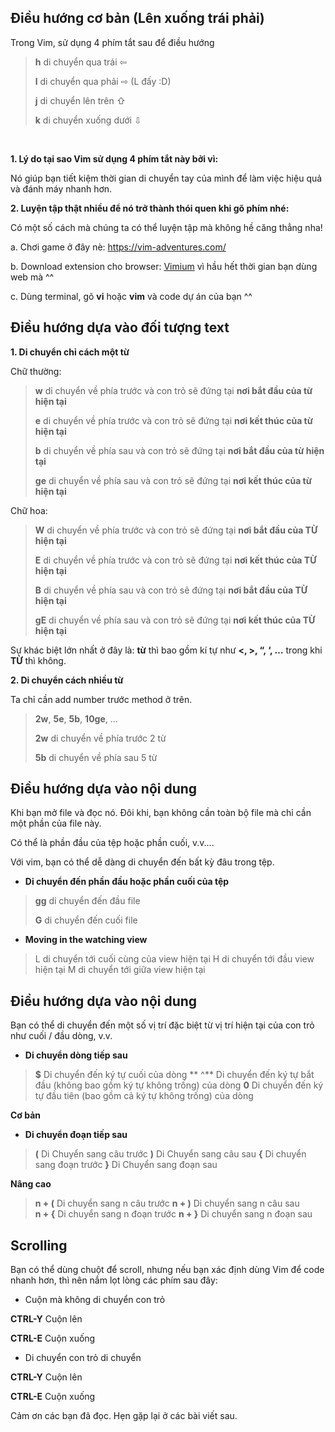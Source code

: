 ## Điều hướng cơ bản (Lên xuống trái phải)

Trong Vim, sử dụng 4 phím tắt sau để điều hướng

> **h** di chuyển qua trái ⇦
> 
> **l** di chuyển qua phải ⇨ (L đấy :D)
> 
> **j** di chuyển lên trên ⇧ 
> 
> **k** di chuyển xuống dưới ⇩

<br>

**1. Lý do tại sao Vim sử dụng 4 phím tắt này bởi vì:**

Nó giúp bạn tiết kiệm thời gian di chuyển tay của mình để làm việc hiệu quả và đánh máy nhanh hơn.

**2. Luyện tập thật nhiều để nó trở thành thói quen khi gõ phím nhé:**

Có một số cách mà chúng ta có thể luyện tập mà không hề căng thẳng nha!

a. Chơi game ở đây nè: https://vim-adventures.com/

b. Download extension cho browser: [Vimium](https://chrome.google.com/webstore/detail/vimium/dbepggeogbaibhgnhhndojpepiihcmeb) vì hầu hết thời gian bạn dùng web mà ^^

c. Dùng terminal, gõ **vi** hoặc **vim** và code dự án của bạn ^^

## Điều hướng dựa vào đối tượng text
**1. Di chuyển chỉ cách một từ**

Chữ thường:

> **w** di chuyển về phía trước và con trỏ sẽ đứng tại **nơi bắt đầu của từ hiện tại**
>
> **e** di chuyển về phía trước và con trỏ sẽ đứng tại **nơi kết thúc của từ hiện tại**
> 
> **b** di chuyển về phía sau và con trỏ sẽ đứng tại **nơi bắt đầu của từ hiện tại**
>
> **ge** di chuyển về phía sau và con trỏ sẽ đứng tại **nơi kết thúc của từ hiện tại**

Chữ hoa:

> **W** di chuyển về phía trước và con trỏ sẽ đứng tại **nơi bắt đầu của TỪ hiện tại**
>
> **E** di chuyển về phía trước và con trỏ sẽ đứng tại **nơi kết thúc của TỪ hiện tại**
> 
> **B** di chuyển về phía sau và con trỏ sẽ đứng tại **nơi bắt đầu của TỪ hiện tại**
>
> **gE** di chuyển về phía sau và con trỏ sẽ đứng tại **nơi kết thúc của TỪ hiện tại**

Sự khác biệt lớn nhất ở đây là: **từ** thì bao gồm kí tự như **<, >, “, ‘, …** trong khi **TỪ** thì không.

**2. Di chuyển cách nhiều từ**

Ta chỉ cần add number trước method ở trên. 

> **2w**, **5e**, **5b**, **10ge**, ...
> 
> **2w** di chuyển về phía trước 2 từ 
> 
> **5b** di chuyển về phía sau 5 từ

## Điều hướng dựa vào nội dung
Khi bạn mở file và đọc nó. Đôi khi, bạn không cần toàn bộ file mà chỉ cần một phần của file này.

Có thể là phần đầu của tệp hoặc phần cuối, v.v.…

Với vim, bạn có thể dễ dàng di chuyển đến bất kỳ đâu trong tệp.

* **Di chuyển đến phần đầu hoặc phần cuối của tệp**
> **gg** di chuyển đến đầu file
> 
> **G** di chuyển đến cuối file

* **Moving in the watching view**
> L di chuyển tới cuối cùng của view hiện tại
H di chuyển tới đầu view hiện tại 
M di chuyển tới giữa view hiện tại

## Điều hướng dựa vào nội dung

Bạn có thể di chuyển đến một số vị trí đặc biệt từ vị trí hiện tại của con trỏ như cuối / đầu dòng, v.v.

* **Di chuyển dòng tiếp sau**
> **$** Di chuyển đến ký tự cuối của dòng 
> ** ^** Di chuyển đến ký tự bắt đầu (không bao gồm ký tự không trống) của dòng 
> **0** Di chuyển đến ký tự đầu tiên (bao gồm cả ký tự không trống) của dòng

**Cơ bản**

* **Di chuyển đoạn tiếp sau**
> **(** Di Chuyển sang câu trước 
> **)** Di Chuyển sang câu sau
> **{** Di chuyển sang đoạn trước
> **}** Di Chuyển sang đoạn sau

**Nâng cao**
> **n + (** Di chuyển sang n câu trước 
> **n + )** Di chuyển sang n câu sau  
>  **n + {** Di chuyển sang n đoạn trước 
> **n + }** Di chuyển sang n đoạn sau 

## Scrolling
Bạn có thể dùng chuột để scroll, nhưng nếu bạn xác định dùng Vim để code nhanh hơn, thì nên nắm lọt lòng các phím sau đây:

* Cuộn mà không di chuyển con trỏ 

**CTRL-Y** Cuộn lên

**CTRL-E** Cuộn xuống

* Di chuyển con trỏ di chuyển

**CTRL-Y** Cuộn lên

**CTRL-E** Cuộn xuống

Cảm ơn các bạn đã đọc. Hẹn gặp lại ở các bài viết sau.